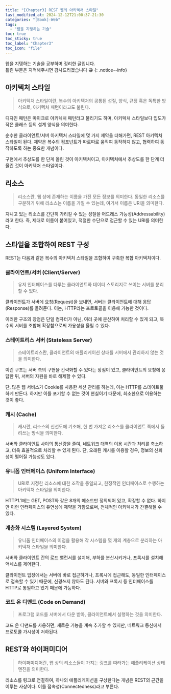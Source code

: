 ```yaml
---
title: "[Chapter3] REST 웹의 아키텍처 스타일"
last_modified_at: 2024-12-12T21:00:37-21:30
categories: "[Book]-Web"
tags:
  - "웹을 지탱하는 기술"
toc: true
toc_sticky: true
toc_label: "Chapter3"
toc_icon: "file"
---
```


웹을 지탱하는 기술을 공부하며 정리한 글입니다.<br>
틀린 부분은 지적해주시면 감사드리겠습니다 😀
{: .notice--info}

## 아키텍처 스타일

> 아키텍처 스타일이란, 복수의 아키텍처의 공통된 성질, 양식, 규정 혹은 독특한 방식으로, 아키텍처 패턴이라고도 불린다.

디자인 패턴은 마이크로 아키텍처 패턴라고 불리기도 하며, 아키텍처 스타일보다 입도가 작은 클래스 등의 설계 양식을 의미한다.

순수한 클라이언트/서버 아키텍처 스타일에 몇 가지 제약을 더해가면, REST 아키텍처 스타일이 된다. 제약은 복수의 컴포넌트가 따로따로 움직여 동작하지 않고, 협력하여 동작하도록 하는 중요한 개념이다.

구현에서 추상도를 한 단계 올린 것이 아키텍처이고, 아키텍처에서 추상도를 한 단계 더 올린 것이 아키텍처 스타일이다.

## 리소스

> 리소스란, 웹 상에 존재하는 이름을 가진 모든 정보를 의미한다. 동일한 리소스를 구분하기 위해 리소스는 이름을 가질 수 있는데, 여기서 이름은 URI을 의미한다.

지니고 있는 리소스를 간단히 가리킬 수 있는 성질을 어드레스 가능성(Addressability)라고 한다. 즉, 제대로 이름이 붙어있고, 적절한 수단으로 접근할 수 있는 URI를 의미한다.

## 스타일을 조합하여 REST 구성

REST는 다음과 같은 복수의 아키텍처 스타일을 조합하여 구축한 복합 아키텍처이다.

### 클라이언트/서버 (Client/Server)

> 유저 인터페이스를 다루는 클라이언트와 데이터 스토리지로 쓰이는 서버를 분리할 수 있다.

클라이언트가 서버에 요청(Request)을 보내면, 서버는 클라이언트에 대해 응답(Response)를 돌려준다. 이는, HTTP라는 프로토콜을 이용해 가능한 것이다.

이러한 구조의 장점은 단일 컴퓨터가 아닌, 여러 곳에 분산하여 처리할 수 있게 되고, 복수의 서버를 조합해 확장함으로써 가용성을 올릴 수 있다.

### 스테이트리스 서버 (Stateless Server)

> 스테이트리스란, 클라이언트의 애플리케이션 상태를 서버에서 관리하지 않는 것을 의미한다.

이런 구조는 서버 측의 구현을 간략화할 수 있다는 장점이 있고, 클라이언트의 요청에 응답한 뒤, 서버의 자원을 바로 해제할 수 있다.

단, 많은 웹 서비스가 Cookie를 사용한 세션 관리를 하는데, 이는 HTTP를 스테이트풀하게 만든다. 하지만 이를 포기할 수 없는 것이 현실이기 때문에, 최소한으로 이용하는 것이 좋다.

### 캐시 (Cache)

> 캐시란, 리소스의 신선도에 기초해, 한 번 가져온 리소스를 클라이언트 쪽에서 돌려쓰는 방식을 의미한다.

서버와 클라이언트 사이의 통신량을 줄여, 네트워크 대역의 이용 시간과 처리를 축소하고, 더욱 효율적으로 처리할 수 있게 된다. 단, 오래된 캐시를 이용할 경우, 정보의 신뢰성이 떨어질 가능성도 있다.

### 유니폼 인터페이스 (Uniform Interface)

> URI로 지정한 리소스에 대한 조작을 통일되고, 한정적인 인터페이스로 수행하는 아키텍처 스타일을 의미한다.

HTTP1.1에는 GET, POST와 같은 8개의 메소드만 정의되어 있고, 확장할 수 없다. 하지만 이런 인터페이스의 유연성에 제약을 가함으로써, 전체적인 아키텍처가 간결해질 수 있다.

### 계층화 시스템 (Layered System)

> 유니폼 인터페이스의 이점을 활용해 각 시스템을 몇 개의 계층으로 분리하는 아키텍처 스타일을 의미한다.

서버와 클라이언트 간의 로드 밸런서를 설치해, 부하를 분산시키거나, 프록시를 설치해 액세스를 제어한다.

클라이언트 입장에서는 서버에 바로 접근하거나, 프록시에 접근해도, 동일한 인터페이스로 접속할 수 있기 때문에, 신경쓰지 않아도 된다. 서버와 프록시 등 인터페이스를 HTTP로 통일하고 있기 때문에 가능하다.

### 코드 온 디맨드 (Code on Demand)

> 프로그램 코드를 서버에서 다운 받아, 클라이언트에서 실행하는 것을 의미한다.

코드 온 디맨드를 사용하면, 새로운 기능을 계속 추가할 수 있지만, 네트워크 통신에서 프로토콜 가시성이 저하된다.

## REST와 하이퍼미디어

> 하이퍼미디어란, 웹 상의 리소스들이 가지는 링크를 따라가는 애플리케이션 상태 엔진을 의미한다.

리소스를 링크로 연결하여, 하나의 애플리케이션을 구상한다는 개념은 REST의 근간을 이루는 사상이다. 이를 접속성(Connectedness)라고 부른다.
